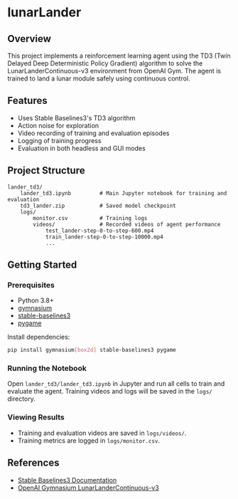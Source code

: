 # lunarLander

## Overview
This project implements a reinforcement learning agent using the TD3 (Twin Delayed Deep Deterministic Policy Gradient) algorithm to solve the LunarLanderContinuous-v3 environment from OpenAI Gym. The agent is trained to land a lunar module safely using continuous control.

## Features
- Uses Stable Baselines3's TD3 algorithm
- Action noise for exploration
- Video recording of training and evaluation episodes
- Logging of training progress
- Evaluation in both headless and GUI modes

## Project Structure

```
lander_td3/
    lander_td3.ipynb         # Main Jupyter notebook for training and evaluation
    td3_lander.zip           # Saved model checkpoint
    logs/
        monitor.csv          # Training logs
        videos/              # Recorded videos of agent performance
            test_lander-step-0-to-step-600.mp4
            train_lander-step-0-to-step-10000.mp4
            ...
```

## Getting Started

### Prerequisites
- Python 3.8+
- [gymnasium](https://github.com/Farama-Foundation/Gymnasium)
- [stable-baselines3](https://github.com/DLR-RM/stable-baselines3)
- [pygame](https://www.pygame.org/)

Install dependencies:

```bash
pip install gymnasium[box2d] stable-baselines3 pygame
```

### Running the Notebook
Open `lander_td3/lander_td3.ipynb` in Jupyter and run all cells to train and evaluate the agent. Training videos and logs will be saved in the `logs/` directory.

### Viewing Results
- Training and evaluation videos are saved in `logs/videos/`.
- Training metrics are logged in `logs/monitor.csv`.

## References
- [Stable Baselines3 Documentation](https://stable-baselines3.readthedocs.io/)
- [OpenAI Gymnasium LunarLanderContinuous-v3](https://gymnasium.farama.org/environments/box2d/lunar_lander/)
